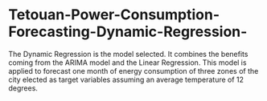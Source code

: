 # Tetouan-Power-Consumption-Forecasting-Dynamic-Regression-
The Dynamic Regression is the model selected. It combines the benefits coming from the ARIMA model and the Linear Regression. This model is applied to forecast one month of energy consumption of three zones of the city elected as target variables assuming an average temperature of 12 degrees. 
